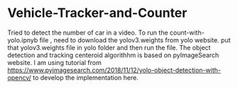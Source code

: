 # Vehicle-Tracker-and-Counter

Tried to detect the number of car in a video. To run the count-with-yolo.ipnyb file , need to download the yolov3.weights from yolo website. put that yolov3.weights file in 
yolo folder and then run the file. The object detection and tracking centeroid algorithhm is based on pyImageSearch website. I am using tutorial from https://www.pyimagesearch.com/2018/11/12/yolo-object-detection-with-opencv/ to develop the implementation here.
